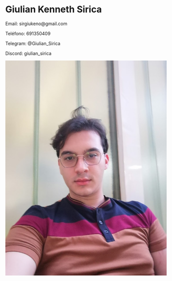 <!DOCTYPE html>
<html>
<head>
    <title>Vcard de Giulian Kenneth Sirica</title>
    <link rel="stylesheet" type="text/css" href="style.css">
</head>
<body>
    <h1>Giulian Kenneth Sirica</h1>
    <p>Email: sirgiukeno@gmail.com</p>
    <p>Teléfono: 691350409</p>
    <p>Telegram: @Giulian_Sirica</p>
    <p>Discord: giulian_sirica</p>
    <img src="yo.jpg" alt="Giulian Kenneth Sirica">
    <!-- Aquí puedes insertar tu código QR si lo deseas -->
</body>
</html>
